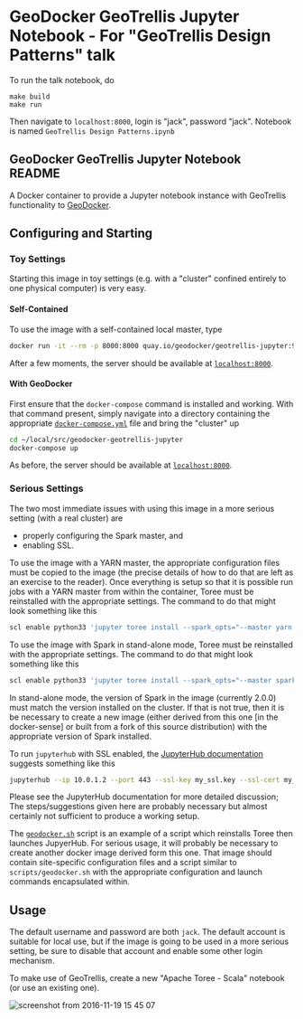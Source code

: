 # GeoDocker GeoTrellis Jupyter Notebook - For "GeoTrellis Design Patterns" talk #

To run the talk notebook, do

```console
make build
make run
```

Then navigate to `localhost:8000`, login is "jack", password "jack".
Notebook is named `GeoTrellis Design Patterns.ipynb`

## GeoDocker GeoTrellis Jupyter Notebook README

A Docker container to provide a Jupyter notebook instance with GeoTrellis functionality to [GeoDocker](https://github.com/geodocker/geodocker).

## Configuring and Starting ##

### Toy Settings ###

Starting this image in toy settings (e.g. with a "cluster" confined entirely to one physical computer) is very easy.

#### Self-Contained ####

To use the image with a self-contained local master, type

```bash
docker run -it --rm -p 8000:8000 quay.io/geodocker/geotrellis-jupyter:9b577f1
```

After a few moments, the server should be available at [`localhost:8000`](http://localhost:8000).

#### With GeoDocker ####

First ensure that the `docker-compose` command is installed and working.
With that command present, simply navigate into a directory containing the appropriate [`docker-compose.yml`](docker-compose.yml) file and bring the "cluster" up

```bash
cd ~/local/src/geodocker-geotrellis-jupyter
docker-compose up
```

As before, the server should be available at [`localhost:8000`](http://localhost:8000).

### Serious Settings ###

The two most immediate issues with using this image in a more serious setting (with a real cluster) are
   - properly configuring the Spark master, and
   - enabling SSL.

To use the image with a YARN master, the appropriate configuration files must be copied to the image
(the precise details of how to do that are left as an exercise to the reader).
Once everything is setup so that it is possible run jobs with a YARN master from within the container, Toree must be reinstalled with the appropriate settings.
The command to do that might look something like this

```bash
scl enable python33 'jupyter toree install --spark_opts="--master yarn --jars file:///tmp/geotrellis-uberjar-assembly-1.0.0-RC1.jar"'
```

To use the image with Spark in stand-alone mode, Toree must be reinstalled with the appropriate settings.
The command to do that might look something like this

```bash
scl enable python33 'jupyter toree install --spark_opts="--master spark://10.0.1.3:7077 --jars file:///tmp/geotrellis-uberjar-assembly-1.0.0-RC1.jar"'
```

In stand-alone mode, the version of Spark in the image (currently 2.0.0) must match the version installed on the cluster.
If that is not true, then it is be necessary to create a new image
(either derived from this one [in the docker-sense] or built from a fork of this source distribution)
with the appropriate version of Spark installed.

To run `jupyterhub` with SSL enabled, the [JupyterHub documentation](https://github.com/jupyterhub/jupyterhub) suggests something like this

```bash
jupyterhub --ip 10.0.1.2 --port 443 --ssl-key my_ssl.key --ssl-cert my_ssl.cert
```

Please see the JupyterHub documentation for more detailed discussion;
The steps/suggestions given here are probably necessary but almost certainly not sufficient to produce a working setup.

The [`geodocker.sh`](scripts/geodocker.sh) script is an example of a script which reinstalls Toree then launches JupyerHub.
For serious usage, it will probably be necessary to create another docker image derived form this one.
That image should contain site-specific configuration files and a script similar to `scripts/geodocker.sh` with the appropriate configuration and launch commands encapsulated within.

## Usage ##

The default username and password are both `jack`.
The default account is suitable for local use,
but if the image is going to be used in a more serious setting, be sure to disable that account and enable some other login mechanism.

To make use of GeoTrellis, create a new "Apache Toree - Scala" notebook (or use an existing one).

![screenshot from 2016-11-19 15 45 07](https://cloud.githubusercontent.com/assets/11281373/20458321/b14c04e8-ae6f-11e6-8edf-467121f72d91.png)
